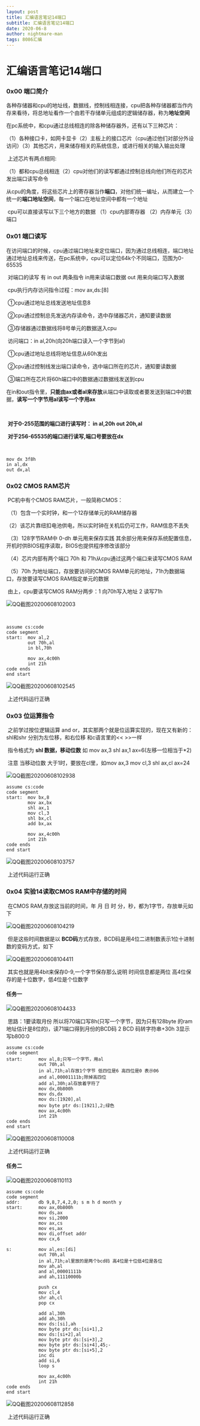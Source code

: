 ```yaml
---
layout: post
title: 汇编语言笔记14端口
subtitle: 汇编语言笔记14端口
date: 2020-06-8
author: nightmare-man
tags: 8086汇编
---
```


# 汇编语言笔记14端口

### 0x00 端口简介

​		各种存储器和cpu的地址线，数据线，控制线相连接，cpu把各种存储器都当作内存来看待，将总地址看作一个由若干存储单元组成的逻辑储存器，称为**地址空间**

​		在pc系统中，和cpu通过总线相连的除各种储存器外，还有以下三种芯片：

​		（1）各种接口卡，如网卡显卡（2）主板上的接口芯片（cpu通过他们对部分外设访问）（3）其他芯片，用来储存相关的系统信息，或进行相关的输入输出处理

​		上述芯片有两点相同:

​		（1）都和cpu总线相连（2）cpu对他们的读写都通过控制总线向他们所在的芯片发出端口读写命令

​		从cpu的角度，将这些芯片上的寄存器当作**端口**，对他们统一编址，从而建立一个统一的**端口地址空间**，每一个端口在地址空间中都有一个地址

​		cpu可以直接读写以下三个地方的数据 （1）cpu内部寄存器 （2）内存单元（3）端口



### 0x01 端口读写

​		在访问端口的时候，cpu通过端口地址来定位端口，因为通过总线相连，端口地址通过地址总线来传送，在pc系统中，cpu可以定位64k个不同端口，范围为0-65535

​		对端口的读写 有 in out 两条指令 in用来读端口数据 out 用来向端口写入数据

​		cpu执行内存访问指令过程：mov ax,ds:[8]

​		①cpu通过地址总线发送地址信息8

​		②cpu通过控制总先发送内存读命令，选中存储器芯片，通知要读数据

​		③存储器通过数据线将8号单元的数据送入cpu

​		访问端口：in al,20h(向20h端口读入一个字节到al)

​		①cpu通过地址总线将地址信息从60h发出

​		②cpu通过控制线发出端口读命令，选中端口所在的芯片，通知要读数据

​		③端口所在芯片将60h端口中的数据通过数据线发送到cpu

​		在in和out指令里，**只能由ax或者al来存放**从端口中读取或者要发送到端口中的数据，**读写一个字节用al读写一个字用ax**

​		

​		**对于0-255范围的端口进行读写时： in al,20h     out 20h,al**

​		**对于256-65535的端口进行读写,端口号要放在dx** 

​		

```assembly
mov dx 3f8h
in al,dx
out dx,al
```



### 0x02 CMOS RAM芯片

​		PC机中有个CMOS RAM芯片，一般简称CMOS：

​		（1）包含一个实时钟，和一个12存储单元的RAM储存器

​		（2）该芯片靠纽扣电池供电，所以实时钟在关机后仍可工作，RAM信息不丢失

​		（3）128字节RAM中 0-dh 单元用来保存实践 其余部分用来保存系统配置信息，开机时供BIOS程序读取，BIOS也提供程序修改该部分

​		（4）芯片内部有两个端口 70h 和 71h从cpu通过这两个端口来读写CMOS RAM

​		（5）70h 为地址端口，存放要访问的CMOS RAM单元的地址，71h为数据端口，存放要读写CMOS RAM指定单元的数据

​		由上，cpu要读写CMOS RAM分两步：1 向70h写入地址 2 读写71h

![QQ截图20200608102003](/assets/img/QQ截图20200608102003.png)

​		

```assembly
assume cs:code
code segment
start:	mov al,2
		out 70h,al
		in bl,70h
		
		mov ax,4c00h
		int 21h
code ends
end start
```

![QQ截图20200608102545](/assets/img/QQ截图20200608102545.png)

​		上述代码运行正确



### 0x03 位运算指令

​		之前学过按位逻辑运算 and or，其实那两个就是位运算实现的，现在又有新的：shl和shr 分别为左位移，和右位移  和c语言里的<<  >>一样 

​		指令格式为 **shl 数据，移动位数**  如 mov ax,3  shl ax,1  ax=6(左移一位相当于*2)

​		注意 当移动位数 大于1时，要放在cl里，如mov ax,3 mov cl,3 shl ax,cl	ax=24

![QQ截图20200608102938](/assets/img/QQ截图20200608102938.png)

```assembly
assume cs:code
code segment
start:	mov bx,8
		mov ax,bx
		shl ax,1
		mov cl,3
		shl bx,cl
		add bx,ax
		
		mov ax,4c00h
		int 21h
code ends
end start	
```

![QQ截图20200608103757](/assets/img/QQ截图20200608103757.png)

​		上述代码运行正确



### 0x04 实验14读取CMOS RAM中存储的时间

​		在CMOS RAM,存放这当前的时间，年 月 日 时 分，秒，都为1字节，存放单元如下

![QQ截图20200608104219](/assets/img/QQ截图20200608104219.png)

​		但是这些时间数据是以 **BCD码**方式存放，BCD码是用4位二进制数表示1位十进制数的变码方式，如下

![QQ截图20200608104411](/assets/img/QQ截图20200608104411.png)

​		其实也就是用4bit来保存0-9,一个字节保存那么说明 时间信息都是两位 高4位保存的是十位数字，低4位是个位数字

#### 		任务一

![QQ截图20200608104433](/assets/img/QQ截图20200608104433.png)

​		思路：1要读取月份 所以将70端口写8h(只写一个字节，因为只有128byte 的ram 地址估计是8位的)，读71端口得到月份的BCD码 2 BCD 码转字符串+30h  3显示 写b800:0

```assembly
assume cs:code
code segment
start:		mov al,8;只写一个字节，用al
			out 70h,al
			in al,71h;al存放1个字节 低四位是6 高四位是0 表示06
			and al,00001111b;除掉高四位
			add al,30h;al存放着字符了
			mov dx,0b800h
			mov ds,dx
			mov ds:[1920],al
			mov byte ptr ds:[1921],2;绿色
			mov ax,4c00h
			int 21h
code ends
end start
```

![QQ截图20200608110008](/assets/img/QQ截图20200608110008.png)

​		上述代码运行正确



#### 		任务二

![QQ截图20200608110113](/assets/img/QQ截图20200608110113.png)

```assembly
assume cs:code
code segment
addr:		db 9,8,7,4,2,0; s m h d month y
start:		mov ax,0b800h
			mov ds,ax
			mov si,2000
			mov ax,cs
			mov es,ax
			mov di,offset addr
			mov cx,6
			
s:			mov al,es:[di]
			out 70h,al
			in al,71h;al里放的是两个bcd码 高4位是十位低4位是各位
			mov ah,al
			and al,00001111b
			and ah,11110000b

			push cx
			mov cl,4
			shr ah,cl
			pop cx

			add al,30h
			add ah,30h
			mov ds:[si],ah
			mov byte ptr ds:[si+1],2
			mov ds:[si+2],al
			mov byte ptr ds:[si+3],2
			mov byte ptr ds:[si+4],45;-
			mov byte ptr ds:[si+5],2
			inc di
			add si,6
			loop s
			
			mov ax,4c00h
			int 21h
code ends
end start
```

![QQ截图20200608112858](/assets/img/QQ截图20200608112858.png)

​		上述代码运行正确
